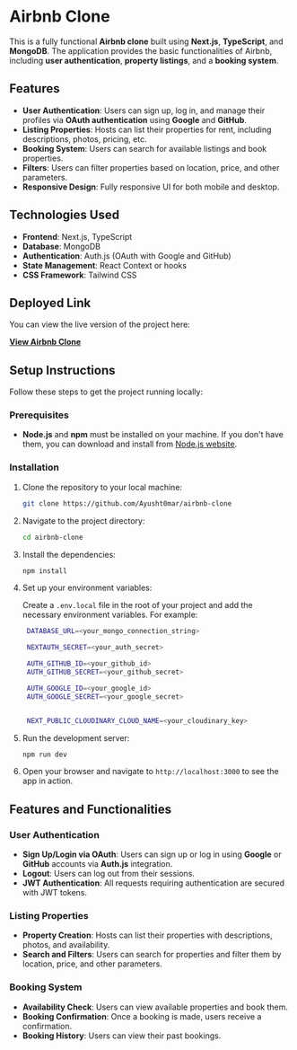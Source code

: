 
# Airbnb Clone

This is a fully functional **Airbnb clone** built using **Next.js**, **TypeScript**, and **MongoDB**. The application provides the basic functionalities of Airbnb, including **user authentication**, **property listings**, and a **booking system**.

## Features

- **User Authentication**: Users can sign up, log in, and manage their profiles via **OAuth authentication** using **Google** and **GitHub**.
- **Listing Properties**: Hosts can list their properties for rent, including descriptions, photos, pricing, etc.
- **Booking System**: Users can search for available listings and book properties.
- **Filters**: Users can filter properties based on location, price, and other parameters.
- **Responsive Design**: Fully responsive UI for both mobile and desktop.

## Technologies Used

- **Frontend**: Next.js, TypeScript
- **Database**: MongoDB
- **Authentication**: Auth.js (OAuth with Google and GitHub)
- **State Management**: React Context or hooks
- **CSS Framework**: Tailwind CSS

## Deployed Link

You can view the live version of the project here:

[**View Airbnb Clone**](https://airbnb-clone-ayush.vercel.app/)

## Setup Instructions

Follow these steps to get the project running locally:

### Prerequisites

- **Node.js** and **npm** must be installed on your machine. If you don't have them, you can download and install from [Node.js website](https://nodejs.org/).

### Installation

1. Clone the repository to your local machine:

   ```bash
   git clone https://github.com/Ayusht0mar/airbnb-clone
   ```

2. Navigate to the project directory:

   ```bash
   cd airbnb-clone
   ```

3. Install the dependencies:

   ```bash
   npm install
   ```

4. Set up your environment variables:
   
   Create a `.env.local` file in the root of your project and add the necessary environment variables. For example:

   ```bash
    DATABASE_URL=<your_mongo_connection_string>

    NEXTAUTH_SECRET=<your_auth_secret>

    AUTH_GITHUB_ID=<your_github_id>
    AUTH_GITHUB_SECRET=<your_github_secret>

    AUTH_GOOGLE_ID=<your_google_id>
    AUTH_GOOGLE_SECRET=<your_google_secret>


    NEXT_PUBLIC_CLOUDINARY_CLOUD_NAME=<your_cloudinary_key>
   ```

5. Run the development server:

   ```bash
   npm run dev
   ```

6. Open your browser and navigate to `http://localhost:3000` to see the app in action.

## Features and Functionalities

### User Authentication

- **Sign Up/Login via OAuth**: Users can sign up or log in using **Google** or **GitHub** accounts via **Auth.js** integration.
- **Logout**: Users can log out from their sessions.
- **JWT Authentication**: All requests requiring authentication are secured with JWT tokens.

### Listing Properties

- **Property Creation**: Hosts can list their properties with descriptions, photos, and availability.
- **Search and Filters**: Users can search for properties and filter them by location, price, and other parameters.

### Booking System

- **Availability Check**: Users can view available properties and book them.
- **Booking Confirmation**: Once a booking is made, users receive a confirmation.
- **Booking History**: Users can view their past bookings.
